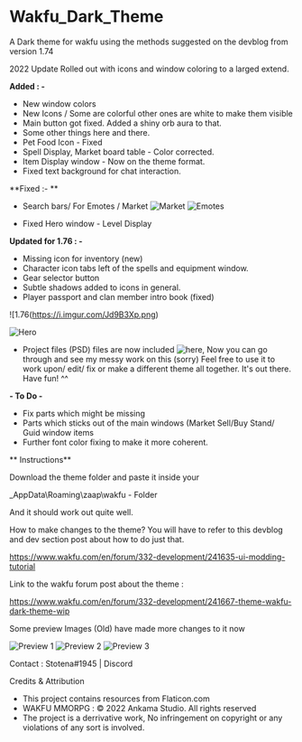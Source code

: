 # Wakfu_Dark_Theme
A Dark theme for wakfu using the methods suggested on the devblog from version 1.74 

2022 Update Rolled out
with icons and window coloring to a larged extend.

**Added : -**
- New window colors
- New Icons / Some are colorful other ones are white to make them visible
- Main button got fixed. Added a shiny orb aura to that.
- Some other things here and there.
- Pet Food Icon - Fixed
- Spell Display, Market board table - Color corrected.
- Item Display window - Now on the theme format.
- Fixed text background for chat interaction.

**Fixed :- **
- Search bars/ For Emotes / Market
![Market](https://i.imgur.com/z1AKGB5.png) 
![Emotes](https://i.imgur.com/DJIUs3A.png)

- Fixed Hero window - Level Display

**Updated for 1.76 : -**

- Missing icon for inventory (new)
- Character icon tabs left of the spells and equipment window.
- Gear selector button
- Subtle shadows added to icons in general.
- Player passport and clan member intro book (fixed)

![1.76(https://i.imgur.com/Jd9B3Xp.png)


![Hero](https://i.imgur.com/etjgjjZ.png)

- Project files (PSD) files are now included ![here](https://github.com/Stotena/Wakfu_DarkTheme_Files), 
Now you can go through and see my messy work on this (sorry)
Feel free to use it to work upon/ edit/ fix or make a different theme all together. It's out there. 
Have fun! ^^

**- To Do -**

- Fix parts which might be missing
- Parts which sticks out of the main windows (Market Sell/Buy Stand/ Guid window items
- Further font color fixing to make it more coherent. 

** Instructions**

Download the theme folder and paste it inside your

_AppData\Roaming\zaap\wakfu - Folder


And it should work out quite well.

How to make changes to the theme? You will have to refer to this devblog and dev section post about how to do just that.
 
https://www.wakfu.com/en/forum/332-development/241635-ui-modding-tutorial
 
 Link to the wakfu forum post about the theme :

 https://www.wakfu.com/en/forum/332-development/241667-theme-wakfu-dark-theme-wip

Some preview Images (Old) have made more changes to it now

![Preview 1](https://i.imgur.com/VMsJAW8.png)
![Preview 2](https://i.imgur.com/wa1gdwd.png)
![Preview 3](https://i.imgur.com/8SAeIJK.png)

Contact : Stotena#1945 | Discord

Credits & Attribution 
- This project contains resources from Flaticon.com
- WAKFU MMORPG : © 2022 Ankama Studio. All rights reserved
- The project is a derrivative work, No infringement on copyright or any violations of any sort is involved.
